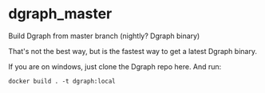 # dgraph_master
Build Dgraph from master branch (nightly? Dgraph binary)

That's not the best way, but is the fastest way to get a latest Dgraph binary.

If you are on windows, just clone the Dgraph repo here. And run:

```
docker build . -t dgraph:local
```
